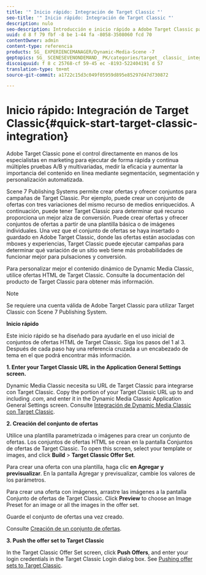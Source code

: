 ```yaml
---
title: '" Inicio rápido: Integración de Target Classic "'
seo-title: '" Inicio rápido: Integración de Target Classic "'
description: nulo
seo-description: Introducción e inicio rápido a Adobe Target Classic para ayudarle en el uso inicial de las técnicas de integración de Target Classic.
uuid: d 8 f 79 fbf -8 be 1-44 fa -8058-3508060 fcd 70
contentOwner: admin
content-type: referencia
products: SG_ EXPERIENCEMANAGER/Dynamic-Media-Scene -7
geptopics: SG_ SCENESEVENONDEMAND_ PK/categories/target_ classic_ integration
discoiquuid: f 8 c 25768-cf 59-45 ec -8193-522404191 d 57
translation-type: tm+mt
source-git-commit: a1722c15d3c049f05959d895e85297d47d730872

---
```



# Inicio rápido: Integración de Target Classic{#quick-start-target-classic-integration}

Adobe Target Classic pone el control directamente en manos de los especialistas en marketing para ejecutar de forma rápida y continua múltiples pruebas A/B y multivariadas, medir la eficacia y aumentar la importancia del contenido en línea mediante segmentación, segmentación y personalización automatizada.

Scene 7 Publishing Systems permite crear ofertas y ofrecer conjuntos para campañas de Target Classic. Por ejemplo, puede crear un conjunto de ofertas con tres variaciones del mismo recurso de medios enriquecidos. A continuación, puede tener Target Classic para determinar qué recurso proporciona un mejor alza de conversión. Puede crear ofertas y ofrecer conjuntos de ofertas a partir de una plantilla básica o de imágenes individuales. Una vez que el conjunto de ofertas se haya insertado o guardado en Adobe Target Classic, donde las ofertas están asociadas con mboxes y experiencias, Target Classic puede ejecutar campañas para determinar qué variación de un sitio web tiene más probabilidades de funcionar mejor para pulsaciones y conversión.

Para personalizar mejor el contenido dinámico de Dynamic Media Classic, utilice ofertas HTML de Target Classic. Consulte la documentación del producto de Target Classic para obtener más información.

>[!NOTE]
>
>Se requiere una cuenta válida de Adobe Target Classic para utilizar Target Classic con Scene 7 Publishing System.

**Inicio rápido**

Este inicio rápido se ha diseñado para ayudarle en el uso inicial de conjuntos de ofertas HTML de Target Classic. Siga los pasos del 1 al 3. Después de cada paso hay una referencia cruzada a un encabezado de tema en el que podrá encontrar más información.

**1. Enter your Target Classic URL in the Application General Settings screen.**

Dynamic Media Classic necesita su URL de Target Classic para integrarse con Target Classic. Copy the portion of your Target Classic URL up to and including *.com*, and enter it in the Dynamic Media Classic Application General Settings screen. Consulte [Integración de Dynamic Media Classic con Target Classic](integrating-scene7-target-classic.md#integrating_scene7_with_target_classic).

**2. Creación del conjunto de ofertas**

Utilice una plantilla parametrizada o imágenes para crear un conjunto de ofertas. Los conjuntos de ofertas HTML se crean en la pantalla Conjuntos de ofertas de Target Classic. To open this screen, select your template or images, and click **Build** &gt; **Target Classic Offer Set**.

Para crear una oferta con una plantilla, haga clic **en Agregar y previsualizar**. En la pantalla Agregar y previsualizar, cambie los valores de los parámetros.

Para crear una oferta con imágenes, arrastre las imágenes a la pantalla Conjunto de ofertas de Target Classic. Click **Preview** to choose an Image Preset for an image or all the images in the offer set.

Guarde el conjunto de ofertas una vez creado.

Consulte [Creación de un conjunto de ofertas](creating-offer-set.md#creating_an_offer_set).

**3. Push the offer set to Target Classic**

In the Target Classic Offer Set screen, click **Push Offers**, and enter your login credentials in the Target Classic Login dialog box. See [Pushing offer sets to Target Classic](pushing-offer-sets-target-classic.md#pushing_offer_sets_to_target_classic).
